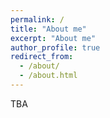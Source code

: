 ```yaml
---
permalink: /
title: "About me"
excerpt: "About me"
author_profile: true
redirect_from:
  - /about/
  - /about.html
---
```


TBA
